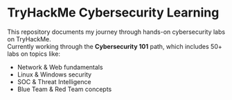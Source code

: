 # TryHackMe Cybersecurity Learning

This repository documents my journey through hands-on cybersecurity labs on TryHackMe.  
Currently working through the **Cybersecurity 101** path, which includes 50+ labs on topics like:

- Network & Web fundamentals
- Linux & Windows security
- SOC & Threat Intelligence
- Blue Team & Red Team concepts


